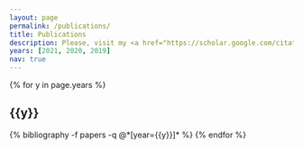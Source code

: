 ```yaml
---
layout: page
permalink: /publications/
title: Publications
description: Please, visit my <a href="https://scholar.google.com/citations?user=pDLXZy0AAAAJ&hl=en" target="_top">Google Scholar</a> page to see the full list.
years: [2021, 2020, 2019]
nav: true
---
```


<div class="publications">

{% for y in page.years %}
  <h2 class="year">{{y}}</h2>
  {% bibliography -f papers -q @*[year={{y}}]* %}
{% endfor %}

</div>
